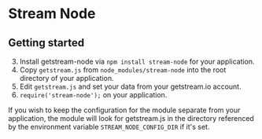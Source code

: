 # Stream Node

## Getting started

3. Install getstream-node via `npm install stream-node` for your application.
4. Copy `getstream.js` from `node_modules/stream-node` into the root directory of
   your application.
5. Edit `getstream.js` and set your data from your getstream.io account.
6. `require('stream-node');` on your application.

If you wish to keep the configuration for the module separate from your
application, the module will look for getstream.js in the directory referenced
by the environment variable `STREAM_NODE_CONFIG_DIR` if it's set.